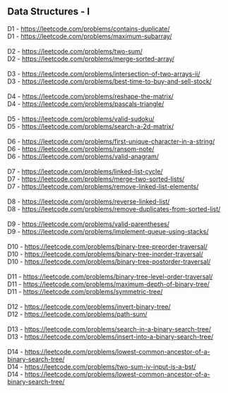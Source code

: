 ## Data Structures - I

D1 - https://leetcode.com/problems/contains-duplicate/ <br>
D1 - https://leetcode.com/problems/maximum-subarray/ <br>
 <br>
D2 - https://leetcode.com/problems/two-sum/ <br>
D2 - https://leetcode.com/problems/merge-sorted-array/ <br>
 <br>
D3 - https://leetcode.com/problems/intersection-of-two-arrays-ii/ <br>
D3 - https://leetcode.com/problems/best-time-to-buy-and-sell-stock/ <br>
 <br>
D4 - https://leetcode.com/problems/reshape-the-matrix/ <br>
D4 - https://leetcode.com/problems/pascals-triangle/ <br>
 <br>
D5 - https://leetcode.com/problems/valid-sudoku/ <br>
D5 - https://leetcode.com/problems/search-a-2d-matrix/ <br>
 <br>
D6 - https://leetcode.com/problems/first-unique-character-in-a-string/ <br>
D6 - https://leetcode.com/problems/ransom-note/ <br>
D6 - https://leetcode.com/problems/valid-anagram/ <br>
 <br>
D7 - https://leetcode.com/problems/linked-list-cycle/ <br>
D7 - https://leetcode.com/problems/merge-two-sorted-lists/ <br>
D7 - https://leetcode.com/problems/remove-linked-list-elements/ <br>
 <br>
D8 - https://leetcode.com/problems/reverse-linked-list/ <br>
D8 - https://leetcode.com/problems/remove-duplicates-from-sorted-list/ <br>
 <br>
D9 - https://leetcode.com/problems/valid-parentheses/ <br>
D9 - https://leetcode.com/problems/implement-queue-using-stacks/ <br>
 <br>
D10 - https://leetcode.com/problems/binary-tree-preorder-traversal/ <br>
D10 - https://leetcode.com/problems/binary-tree-inorder-traversal/ <br>
D10 - https://leetcode.com/problems/binary-tree-postorder-traversal/ <br>
 <br>
D11 - https://leetcode.com/problems/binary-tree-level-order-traversal/ <br>
D11 - https://leetcode.com/problems/maximum-depth-of-binary-tree/ <br>
D11 - https://leetcode.com/problems/symmetric-tree/ <br>
 <br>
D12 - https://leetcode.com/problems/invert-binary-tree/ <br>
D12 - https://leetcode.com/problems/path-sum/ <br>
 <br>
D13 - https://leetcode.com/problems/search-in-a-binary-search-tree/ <br>
D13 - https://leetcode.com/problems/insert-into-a-binary-search-tree/ <br>
 <br>
D14 - https://leetcode.com/problems/lowest-common-ancestor-of-a-binary-search-tree/ <br>
D14 - https://leetcode.com/problems/two-sum-iv-input-is-a-bst/ <br>
D14 - https://leetcode.com/problems/lowest-common-ancestor-of-a-binary-search-tree/ <br>